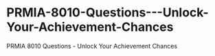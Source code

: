 # PRMIA-8010-Questions---Unlock-Your-Achievement-Chances
PRMIA 8010 Questions - Unlock Your Achievement Chances
